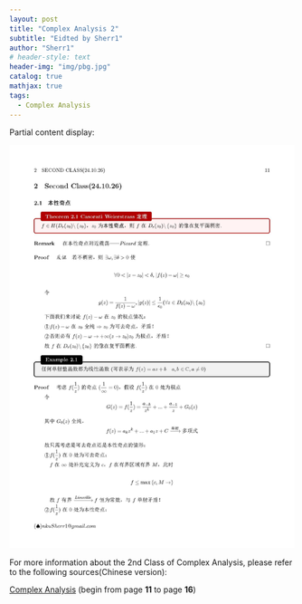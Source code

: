 ```yaml
---
layout: post
title: "Complex Analysis 2"
subtitle: "Eidted by Sherr1"
author: "Sherr1"
# header-style: text
header-img: "img/pbg.jpg"
catalog: true
mathjax: true
tags:
  - Complex Analysis
---
```


Partial content display:

![](/img/in-post/post-ca/11.jpg)

For more information about the 2nd Class of Complex Analysis, please refer to the following sources(Chinese version):

[Complex Analysis](/files/Complex%20Analysis.pdf) (begin from page **11** to page **16**)

